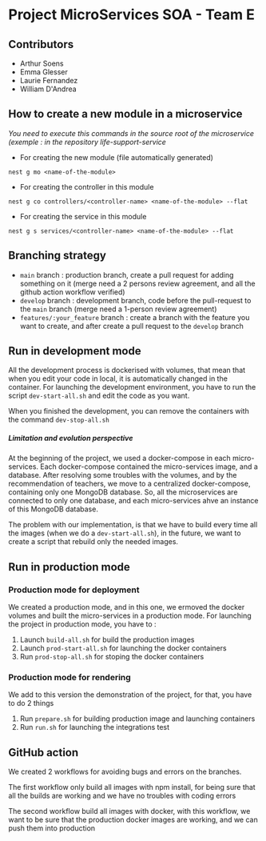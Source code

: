 # Project MicroServices SOA - Team E

## Contributors
- Arthur Soens
- Emma Glesser
- Laurie Fernandez
- William D'Andrea


## How to create a new module in a microservice
*You need to execute this commands in the source root of the microservice (exemple : in the repository life-support-service*


- For creating the new module (file automatically generated)
```shell
nest g mo <name-of-the-module>
```

- For creating the controller in this module
```shell
nest g co controllers/<controller-name> <name-of-the-module> --flat
```

- For creating the service in this module
```shell
nest g s services/<controller-name> <name-of-the-module> --flat
```


## Branching strategy

- `main` branch : production branch, create a pull request for adding something on it (merge need a 2 persons review agreement, and all the github action workflow verified)
- `develop` branch : development branch, code before the pull-request to the `main` branch (merge need a 1-person review agreement)
- `features/:your_feature` branch : create a branch with the feature you want to create, and after create a pull request to the `develop` branch

## Run in development mode

All the development process is dockerised with volumes, that mean that when you edit your code in local, it is automatically
changed in the container. For launching the development environment, you have to run the script `dev-start-all.sh` and edit
the code as you want.

When you finished the development, you can remove the containers with the command `dev-stop-all.sh`

##### Limitation and evolution perspective

At the beginning of the project, we used a docker-compose in each micro-services. Each docker-compose contained the 
micro-services image, and a database. After resolving some troubles with the volumes, and by the recommendation of teachers,
we move to a centralized docker-compose, containing only one MongoDB database. So, all the microservices are connected
to only one database, and each micro-services ahve an instance of this MongoDB database. 

The problem with our implementation, is that we have to build every time all the images (when we do a `dev-start-all.sh`), in the future, we want to 
create a script that rebuild only the needed images. 

## Run in production mode 

### Production mode for deployment

We created a production mode, and in this one, we ermoved the docker volumes and built the micro-services in a production
mode. For launching the project in production mode, you have to :
1. Launch `build-all.sh` for build the production images
2. Launch `prod-start-all.sh` for launching the docker containers
3. Run `prod-stop-all.sh` for stoping the docker containers

### Production mode for rendering

We add to this version the demonstration of the project, for that, you have to do 2 things
1. Run `prepare.sh` for building production image and launching containers
2. Run `run.sh` for launching the integrations test

## GitHub action 

We created 2 workflows for avoiding bugs and errors on the branches. 

The first workflow only build all images with npm install, for being sure that all the builds
are working and we have no troubles with coding errors

The second workflow build all images with docker, with this workflow, we want to be sure that
the production docker images are working, and we can push them into production


